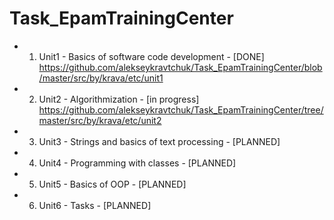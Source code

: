 # Task_EpamTrainingCenter

- 1. Unit1 - Basics of software code development - [DONE]
https://github.com/alekseykravtchuk/Task_EpamTrainingCenter/blob/master/src/by/krava/etc/unit1

- 2. Unit2 - Algorithmization - [in progress]
https://github.com/alekseykravtchuk/Task_EpamTrainingCenter/tree/master/src/by/krava/etc/unit2

- 3. Unit3 - Strings and basics of text processing - [PLANNED]

- 4. Unit4 - Programming with classes - [PLANNED]

- 5. Unit5 - Basics of OOP - [PLANNED]

- 6. Unit6 - Tasks - [PLANNED]
